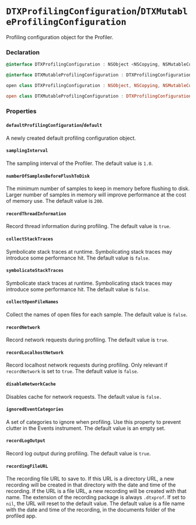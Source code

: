 # `DTXProfilingConfiguration`/`DTXMutableProfilingConfiguration`

Profiling configuration object for the Profiler.

### Declaration

```objective-c
@interface DTXProfilingConfiguration : NSObject <NSCopying, NSMutableCopying, NSSecureCoding>

@interface DTXMutableProfilingConfiguration : DTXProfilingConfiguration
```

```swift
open class DTXProfilingConfiguration : NSObject, NSCopying, NSMutableCopying, NSSecureCoding

open class DTXMutableProfilingConfiguration : DTXProfilingConfiguration
```

### Properties

#### `defaultProfilingConfiguration`/`default`

A newly created default profiling configuration object.

#### `samplingInterval`

The sampling interval of the Profiler.
The default value is `1.0`.

#### `numberOfSamplesBeforeFlushToDisk`

The minimum number of samples to keep in memory before flushing to disk.
Larger number of samples in memory will improve performance at the cost of memory use.
The default value is `200`.

#### `recordThreadInformation`

Record thread information during profiling.
The default value is `true`.

#### `collectStackTraces`

Symbolicate stack traces at runtime.
Symbolicating stack traces may introduce some performance hit.
The default value is `false`.

#### `symbolicateStackTraces`

Symbolicate stack traces at runtime.
Symbolicating stack traces may introduce some performance hit.
The default value is `false`.

#### `collectOpenFileNames`

Collect the names of open files for each sample.
The default value is `false`.

#### `recordNetwork`

Record network requests during profiling.
The default value is `true`.

#### `recordLocalhostNetwork`

Record localhost network requests during profiling.
Only relevant if `recordNetwork` is set to `true`.
The default value is `false`.

#### `disableNetworkCache`

Disables cache for network requests.
The default value is `false.`

#### `ignoredEventCategories`

A set of categories to ignore when profiling.
Use this property to prevent clutter in the Events instrument.
The default value is an empty set.

#### `recordLogOutput`

Record log output during profiling.
The default value is `true`.

#### `recordingFileURL`

The recording file URL to save to.
If this URL is a directory URL, a new recording will be created in that directory with the date and time of the recording.
If the URL is a file URL, a new recording will be created with that name.
The extension of the recording package is always `.dtxprof`.
If set to `nil`, the URL will reset to the default value.
The default value is a file name with the date and time of the recording, in the documents folder of the profiled app.